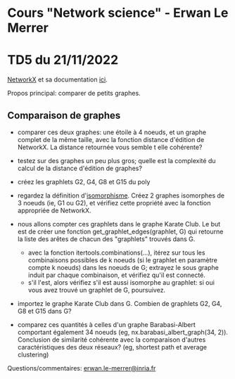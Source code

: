 # Cours "Network science" - Erwan Le Merrer
# TD5 du 21/11/2022

[NetworkX](https://networkx.github.io/) et sa documentation [ici](https://networkx.github.io/documentation/stable/index.html).

Propos principal: comparer de petits graphes.

## Comparaison de graphes

* comparer ces deux graphes: une étoile à 4 noeuds, et un graphe complet de la même taille, avec la fonction distance d'édition de NetworkX. La distance retournée vous semble t elle cohérente?

* testez sur des graphes un peu plus gros; quelle est la complexité du calcul de la distance d'édition de graphes?

* créez les graphlets G2, G4, G8 et G15 du poly

* regardez la définition d'[isomorphisme](https://fr.wikipedia.org/wiki/Isomorphisme_de_graphes). Créez 2 graphes isomorphes de 3 noeuds (ie, G1 ou G2), et vérifiez cette propriété avec la fonction appropriée de NetworkX.

* nous allons compter ces graphlets dans le graphe Karate Club. Le but est de créer une fonction get\_graphlet\_edges(graphlet, G) qui retourne la liste des arêtes de chacun des "graphlets" trouvés dans G.	
     * avec la fonction itertools.combinations(...), itérez sur tous les combinaisons possibles de k noeuds (si le graphlet en paramètre compte k noeuds) dans les noeuds de G; extrayez le sous graphe induit par chaque combinaison, et vérifiez qu'il est connecté.
     * s'il l'est, alors vérifiez s'il est aussi isomorphe au graphlet: si oui vous avez trouvé un graphlet de G, poursuivez.

* importez le graphe Karate Club dans G. Combien de graphlets G2, G4, G8 et G15 dans G?

* comparez ces quantités à celles d'un graphe Barabasi-Albert comportant également 34 noeuds (eg, nx.barabasi\_albert_graph(34, 2)). Conclusion de similarité cohérente avec la comparaison d'autres caractéristiques des deux réseaux? (eg, shortest path et average clustering)

Questions/commentaires: erwan.le-merrer@inria.fr
